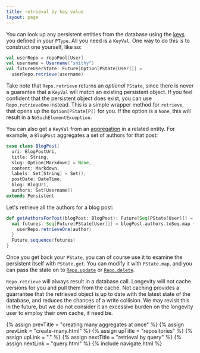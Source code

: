 ```yaml
---
title: retrieval by key value
layout: page
---
```


You can look up any persistent entities from the database using the
[keys](../ptype/keys.html) you defined in your `PType`. All you need
is a `KeyVal`. One way to do this is to construct one yourself, like
so:

```scala
val userRepo = repoPool[User]
val username = Username("smithy")
val futureUserState: Future[Option[PState[User]]] =
  userRepo.retrieve(username)
```

Take note that `Repo.retrieve` returns an _optional_ `PState`, since
there is never a guarantee that a `KeyVal` will match an existing
persistent object. If you feel confident that the persistent object
does exist, you can use `Repo.retrieveOne` instead. This is a simple
wrapper method for `retrieve`, that opens up the `Option[PState[P]]`
for you. If the option is a `None`, this will result in a
`NoSuchElementException`.

You can also get a `KeyVal` from an
[aggregation](http://aviadezra.blogspot.com/2009/05/uml-association-aggregation-composition.html)
in a related entity. For example, a `BlogPost` aggregates a set of
authors for that post:

```scala
case class BlogPost(
  uri: BlogPostUri,
  title: String,
  slug: Option[Markdown] = None,
  content: Markdown,
  labels: Set[String] = Set(),
  postDate: DateTime,
  blog: BlogUri,
  authors: Set[Username])
extends Persistent
```

Let's retrieve all the authors for a blog post:

```scala
def getAuthorsForPost(blogPost: BlogPost): Future[Seq[PState[User]]] = {
  val futures: Seq[Future[PState[User]]] = blogPost.authors.toSeq.map { author =>
    userRepo.retrieveOne(author)
  }
  Future.sequence(futures)
}
```

Once you get back your `PState`, you can of course use it to examine
the persistent itself with `PState.get`. You can modify it with
`PState.map`, and you can pass the state on to
[`Repo.update`](repo-update.html) or
[`Repo.delete`](repo-delete.html).

`Repo.retrieve` will always result in a database call. Longevity will
not cache versions for you and pull them from the cache. Not caching
provides a guarrantee that the retrieved object is up to date with
the latest state of the database, and reduces the chances of a write
collision. We may revisit this in the future, but we do not consider
it an excessive burden on the longevity user to employ their own
cache, if need be.

{% assign prevTitle = "creating many aggregates at once" %}
{% assign prevLink = "create-many.html" %}
{% assign upTitle = "repositories" %}
{% assign upLink = "." %}
{% assign nextTitle = "retrieval by query" %}
{% assign nextLink = "query.html" %}
{% include navigate.html %}
